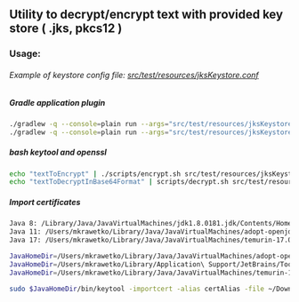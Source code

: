 ## Utility to decrypt/encrypt text with provided key store ( .jks, pkcs12 )

### Usage:

###### Example of keystore config file: [src/test/resources/jksKeystore.conf](src/test/resources/jksKeystore.conf)


##### Gradle application plugin

```bash
./gradlew -q --console=plain run --args="src/test/resources/jksKeystore.conf ENCRYPT"
./gradlew -q --console=plain run --args="src/test/resources/jksKeystore.conf DECRYPT"
```

##### bash keytool and openssl

```bash
echo "textToEncrypt" | ./scripts/encrypt.sh src/test/resources/jksKeystore.conf
echo "textToDecryptInBase64Format" | scripts/decrypt.sh src/test/resources/jksKeystore.conf
```


##### Import certificates
```bash
Java 8: /Library/Java/JavaVirtualMachines/jdk1.8.0181.jdk/Contents/Home/jre/lib/security/cacerts -storepass changeit -noprompt 
Java 11: /Users/mkrawetko/Library/Java/JavaVirtualMachines/adopt-openjdk-11.0.9.1/Contents/Home 
Java 17: /Users/mkrawetko/Library/Java/JavaVirtualMachines/temurin-17.0.1/Contents/Home 

JavaHomeDir=/Users/mkrawetko/Library/Java/JavaVirtualMachines/adopt-openjdk-11.0.9.1/Contents/Home ; \ 
JavaHomeDir=/Users/mkrawetko/Library/Application\ Support/JetBrains/Toolbox/apps/IDEA-U/ch-0/212.5284.40/IntelliJ\ IDEA.app/Contents/jbr/Contents/Home ; \ 
JavaHomeDir=/Users/mkrawetko/Library/Java/JavaVirtualMachines/temurin-17.0.1/Contents/Home; \ 

sudo $JavaHomeDir/bin/keytool -importcert -alias certAlias -file ~/Downloads/certs/CERT-TO-IMPORT.cer -keystore $JavaHomeDir/lib/security/cacerts -storepass changeit -noprompt 
```